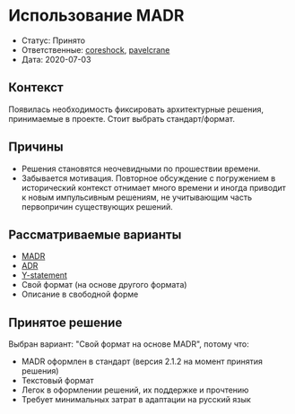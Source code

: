 # Использование MADR

* Статус: Принято
* Ответственные: [coreshock](https://staff.yandex-team.ru/coreshock), [pavelcrane](https://staff.yandex-team.ru/pavelcrane)
* Дата: 2020-07-03

## Контекст

Появилась необходимость фиксировать архитектурные решения, принимаемые в проекте.
Стоит выбрать стандарт/формат.

## Причины

* Решения становятся неочевидными по прошествии времени.
* Забывается мотивация. Повторное обсуждение с погружением в исторический контекст отнимает много времени и иногда приводит к новым импульсивным решениям, не учитывающим часть первопричин существующих решений.

## Рассматриваемые варианты

* [MADR](https://adr.github.io/madr/)
* [ADR](http://thinkrelevance.com/blog/2011/11/15/documenting-architecture-decisions)
* [Y-statement](https://www.infoq.com/articles/sustainable-architectural-design-decisions/)
* Свой формат (на основе другого формата)
* Описание в свободной форме

## Принятое решение

Выбран вариант: "Свой формат на основе MADR", потому что:
* MADR оформлен в стандарт (версия 2.1.2 на момент принятия решения)
* Текстовый формат
* Легок в оформлении решений, их поддержке и прочтению
* Требует минимальных затрат в адаптации на русский язык
